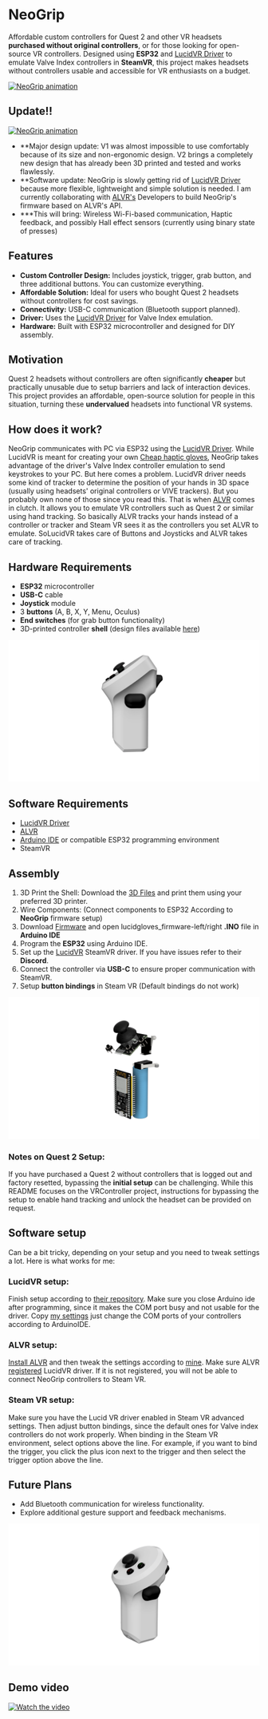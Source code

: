 # NeoGrip
Affordable custom controllers for Quest 2 and other VR headsets **purchased without original controllers**, or for those looking for open-source VR controllers. Designed using **ESP32** and [LucidVR Driver](https://github.com/LucidVR/opengloves-driver "LucidVR Driver") to emulate Valve Index controllers in **SteamVR**, this project makes headsets without controllers usable and accessible for VR enthusiasts on a budget.

[![NeoGrip animation](https://github.com/AthemiS13/NeoGrip/blob/main/Assets/animation.gif "NeoGrip animation")](https://github.com/AthemiS13/NeoGrip/blob/main/Assets/animation.gif "NeoGrip animation")

## Update!!
[![NeoGrip animation](https://github.com/AthemiS13/NeoGrip/blob/main/Assets/neogripv2.gif "NeoGrip animation")](https://github.com/AthemiS13/NeoGrip/blob/main/Assets/neogripv2.gif "NeoGrip animation")

- **Major design update: V1 was almost impossible to use comfortably because of its size and non-ergonomic design. V2 brings a completely new design that has already been 3D printed and tested and works flawlessly.
- **Software update: NeoGrip is slowly getting rid of [LucidVR Driver](https://github.com/LucidVR/opengloves-driver "LucidVR Driver") because more flexible, lightweight and simple solution is needed. I am currently collaborating with [ALVR's](https://github.com/alvr-org/ALVR "ALVR") Developers to build NeoGrip's firmware based on ALVR's API.
- ***This will bring: Wireless Wi-Fi-based communication, Haptic feedback, and possibly Hall effect sensors (currently using binary state of presses)
  
## Features
- **Custom Controller Design:** Includes joystick, trigger, grab button, and three additional buttons. You can customize everything.
- **Affordable Solution:** Ideal for users who bought Quest 2 headsets without controllers for cost savings.
- **Connectivity:** USB-C communication (Bluetooth support planned).
- **Driver:** Uses the [LucidVR Driver](https://github.com/LucidVR/opengloves-driver "LucidVR Driver") for Valve Index emulation.
- **Hardware:** Built with ESP32 microcontroller and designed for DIY assembly.

## Motivation
Quest 2 headsets without controllers are often significantly **cheaper** but practically unusable due to setup barriers and lack of interaction devices. This project provides an affordable, open-source solution for people in this situation, turning these **undervalued** headsets into functional VR systems.

## How does it work?
NeoGrip communicates with PC via ESP32 using the [LucidVR Driver](https://github.com/LucidVR/opengloves-driver "LucidVR"). While LucidVR is meant for creating your own [Cheap haptic gloves](https://github.com/LucidVR/lucidgloves "Cheap haptic gloves"), NeoGrip takes advantage of the driver's Valve Index controller emulation to send keystrokes to your PC. But here comes a problem. LucidVR driver needs some kind of tracker to determine the position of your hands in 3D space (usually using headsets' original controllers or VIVE trackers). But you probably own none of those since you read this. That is when [ALVR](https://github.com/alvr-org/ALVR "ALVR") comes in clutch. It allows you to emulate VR controllers such as Quest 2 or similar using hand tracking. So basically ALVR tracks your hands instead of a controller or tracker and Steam VR sees it as the controllers you set ALVR to emulate.  SoLucidVR takes care of Buttons and Joysticks and ALVR takes care of tracking.

## Hardware Requirements
- **ESP32** microcontroller
- **USB-C** cable
- **Joystick** module
- 3 **buttons** (A, B, X, Y, Menu, Oculus)
- **End switches** (for grab button functionality)
- 3D-printed controller **shell** (design files available [here](https://github.com/AthemiS13/NeoGrip/tree/main/3D-Files "here"))

[![Side](https://github.com/AthemiS13/NeoGrip/blob/main/Assets/side.png "Side")](https://github.com/AthemiS13/NeoGrip/blob/main/Assets/side.png "Side")

## Software Requirements
- [LucidVR Driver](https://github.com/LucidVR/opengloves-driver "LucidVR Driver")
- [ALVR](https://github.com/alvr-org/ALVR "ALVR")
- [Arduino IDE](https://www.arduino.cc/en/software "Arduino IDE") or compatible ESP32 programming environment
- SteamVR

## Assembly
1. 3D Print the Shell: Download the [3D Files](https://github.com/AthemiS13/NeoGrip/tree/main/3D-Files "here") and print them using your preferred 3D printer.
2. Wire Components: (Connect components to ESP32 According to **NeoGrip** firmware setup)
3. Download [Firmware](https://github.com/AthemiS13/NeoGrip/tree/main/VR-Firmware "Firmware") and open lucidgloves_firmware-left/right **.INO** file in **Arduino IDE**
4. Program the **ESP32** using Arduino IDE.
5. Set up the [LucidVR](https://github.com/LucidVR/opengloves-driver "LucidVR") SteamVR driver. If you have issues refer to their **Discord**.
6. Connect the controller via **USB-C** to ensure proper communication with SteamVR.
7. Setup **button bindings** in Steam VR (Default bindings do not work)

[![Assembly](https://github.com/AthemiS13/NeoGrip/blob/main/Assets/electro.png "Assembly")](https://github.com/AthemiS13/NeoGrip/blob/main/Assets/electro.png "Assembly")

### Notes on Quest 2 Setup:
If you have purchased a Quest 2 without controllers that is logged out and factory resetted, bypassing the **initial setup** can be challenging. While this README focuses on the VRController project, instructions for bypassing the setup to enable hand tracking and unlock the headset can be provided on request.
## Software setup
Can be a bit tricky, depending on your setup and you need to tweak settings a lot. Here is what works for me:

### LucidVR setup:
Finish setup according to [their repository](https://github.com/LucidVR/lucidgloves "their repository"). Make sure you close Arduino ide after programming, since it makes the COM port busy and not usable for the driver. Copy [my settings](https://github.com/AthemiS13/NeoGrip/tree/main/Config/LucidVR-Driver "my settings") just change the COM ports of your controllers according to ArduinoIDE.

### ALVR setup:
[Install ALVR](https://github.com/alvr-org/ALVR/wiki/Installation-guide) and then tweak the settings according to [mine](https://github.com/AthemiS13/NeoGrip/tree/main/Config/ALVR "mine"). Make sure ALVR [registered](https://github.com/AthemiS13/NeoGrip/blob/main/Config/ALVR/ALVRSETUP5.png "registered") LucidVR driver. If it is not registered, you will not be able to connect NeoGrip controllers to Steam VR.

### Steam VR setup:
Make sure you have the Lucid VR driver enabled in Steam VR advanced settings. Then adjust button bindings, since the default ones for Valve index controllers do not work properly. When binding in the Steam VR environment, select options above the line. For example, if you want to bind the trigger, you click the plus icon next to the trigger and then select the trigger option above the line.

## Future Plans
- Add Bluetooth communication for wireless functionality.
- Explore additional gesture support and feedback mechanisms.

[![basic](https://github.com/AthemiS13/NeoGrip/blob/main/Assets/basic.png "basic")](https://github.com/AthemiS13/NeoGrip/blob/main/Assets/basic.png "basic")

## Demo video
[![Watch the video](https://img.youtube.com/vi/AhS3Zu6njnE/maxresdefault.jpg)](https://youtu.be/AhS3Zu6njnE?si=yEACRPgUvw43rx8U)

